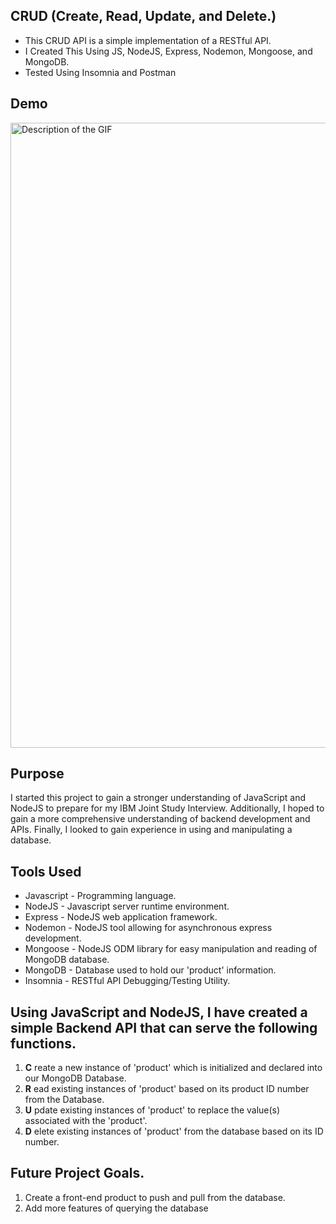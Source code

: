 ## CRUD (Create, Read, Update, and Delete.)
- This CRUD API is a simple implementation of a RESTful API.
- I Created This Using JS, NodeJS, Express, Nodemon, Mongoose, and MongoDB.
- Tested Using Insomnia and Postman
## Demo
<img src="https://github.com/CFdefense/CFdefense.github.io/blob/main/public/media/projects/crud.gif?raw=true" alt="Description of the GIF" width="1000">

## Purpose
I started this project to gain a stronger understanding of JavaScript and NodeJS to prepare for my IBM Joint Study Interview.
Additionally, I hoped to gain a more comprehensive understanding of backend development and APIs.
Finally, I looked to gain experience in using and manipulating a database.

## Tools Used
- Javascript - Programming language.
- NodeJS - Javascript server runtime environment.
- Express - NodeJS web application framework.
- Nodemon - NodeJS tool allowing for asynchronous express development.
- Mongoose - NodeJS ODM library for easy manipulation and reading of MongoDB database.
- MongoDB - Database used to hold our 'product' information.
- Insomnia - RESTful API Debugging/Testing Utility.

## Using JavaScript and NodeJS, I have created a simple Backend API that can serve the following functions.
1. <b>C</b> reate a new instance of 'product' which is initialized and declared into our MongoDB Database.
2. <b>R</b> ead existing instances of 'product' based on its product ID number from the Database.
3. <b>U</b> pdate existing instances of 'product' to replace the value(s) associated with the 'product'.
4. <b>D</b> elete existing instances of 'product' from the database based on its ID number.

## Future Project Goals.
1. Create a front-end product to push and pull from the database.
2. Add more features of querying the database
